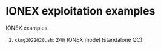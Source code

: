 IONEX exploitation examples
===========================

IONEX examples.

1. `ckmg2022020.sh`: 24h IONEX model (standalone QC)
